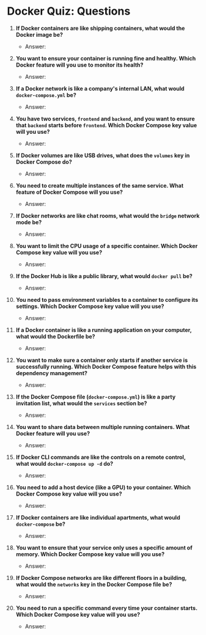 # Docker Quiz: Questions

1. **If Docker containers are like shipping containers, what would the Docker image be?**
   - Answer: 

2. **You want to ensure your container is running fine and healthy. Which Docker feature will you use to monitor its health?**
   - Answer: 

3. **If a Docker network is like a company's internal LAN, what would `docker-compose.yml` be?**
   - Answer: 

4. **You have two services, `frontend` and `backend`, and you want to ensure that `backend` starts before `frontend`. Which Docker Compose key value will you use?**
   - Answer: 

5. **If Docker volumes are like USB drives, what does the `volumes` key in Docker Compose do?**
   - Answer: 

6. **You need to create multiple instances of the same service. What feature of Docker Compose will you use?**
   - Answer: 

7. **If Docker networks are like chat rooms, what would the `bridge` network mode be?**
   - Answer: 

8. **You want to limit the CPU usage of a specific container. Which Docker Compose key value will you use?**
   - Answer: 

9. **If the Docker Hub is like a public library, what would `docker pull` be?**
   - Answer: 

10. **You need to pass environment variables to a container to configure its settings. Which Docker Compose key value will you use?**
    - Answer: 

11. **If a Docker container is like a running application on your computer, what would the Dockerfile be?**
    - Answer: 

12. **You want to make sure a container only starts if another service is successfully running. Which Docker Compose feature helps with this dependency management?**
    - Answer: 

13. **If the Docker Compose file (`docker-compose.yml`) is like a party invitation list, what would the `services` section be?**
    - Answer: 

14. **You want to share data between multiple running containers. What Docker feature will you use?**
    - Answer: 

15. **If Docker CLI commands are like the controls on a remote control, what would `docker-compose up -d` do?**
    - Answer: 

16. **You need to add a host device (like a GPU) to your container. Which Docker Compose key value will you use?**
    - Answer: 

17. **If Docker containers are like individual apartments, what would `docker-compose` be?**
    - Answer: 

18. **You want to ensure that your service only uses a specific amount of memory. Which Docker Compose key value will you use?**
    - Answer: 

19. **If Docker Compose networks are like different floors in a building, what would the `networks` key in the Docker Compose file be?**
    - Answer: 

20. **You need to run a specific command every time your container starts. Which Docker Compose key value will you use?**
    - Answer: 

